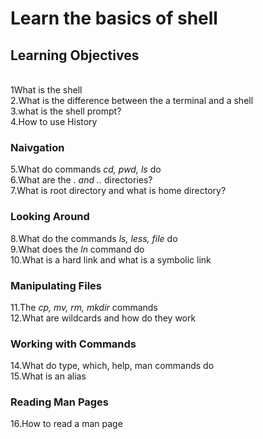 # Learn the basics of shell #

## Learning Objectives ##
<br>1What is the shell</br>
2.What is the difference between the a terminal and a shell  
3.what is the shell prompt?  
4.How to use History  

### Naivgation ###
5.What do commands *cd, pwd, ls* do  
6.What are the *. and ..* directories?  
7.What is root directory and what is home directory?  

### Looking Around ###
8.What do the commands *ls, less, file* do  
9.What does the *ln* command do  
10.What is a hard link and what is a symbolic link  

### Manipulating Files ###
11.The *cp, mv, rm, mkdir* commands  
12.What are wildcards and how do they work  

### Working with Commands ###
14.What do type, which, help, man commands do  
15.What is an alias  

### Reading Man Pages ###
16.How to read a man page  
